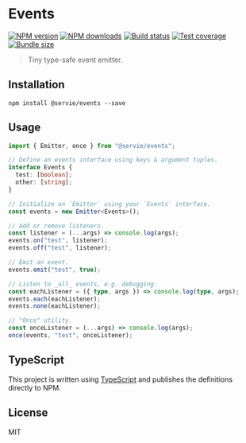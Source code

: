# Events

[![NPM version][npm-image]][npm-url]
[![NPM downloads][downloads-image]][downloads-url]
[![Build status][travis-image]][travis-url]
[![Test coverage][coveralls-image]][coveralls-url]
[![Bundle size][bundlephobia-image]][bundlephobia-url]

> Tiny type-safe event emitter.

## Installation

```
npm install @servie/events --save
```

## Usage

```ts
import { Emitter, once } from "@servie/events";

// Define an events interface using keys & argument tuples.
interface Events {
  test: [boolean];
  other: [string];
}

// Initialize an `Emitter` using your `Events` interface.
const events = new Emitter<Events>();

// Add or remove listeners.
const listener = (...args) => console.log(args);
events.on("test", listener);
events.off("test", listener);

// Emit an event.
events.emit("test", true);

// Listen to _all_ events, e.g. debugging.
const eachListener = ({ type, args }) => console.log(type, args);
events.each(eachListener);
events.none(eachListener);

// "Once" utility.
const onceListener = (...args) => console.log(args);
once(events, "test", onceListener);
```

## TypeScript

This project is written using [TypeScript](https://github.com/Microsoft/TypeScript) and publishes the definitions directly to NPM.

## License

MIT

[npm-image]: https://img.shields.io/npm/v/@servie/events.svg?style=flat
[npm-url]: https://npmjs.org/package/@servie/events
[downloads-image]: https://img.shields.io/npm/dm/@servie/events.svg?style=flat
[downloads-url]: https://npmjs.org/package/@servie/events
[travis-image]: https://img.shields.io/travis/serviejs/events.svg?style=flat
[travis-url]: https://travis-ci.org/serviejs/events
[coveralls-image]: https://img.shields.io/coveralls/serviejs/events.svg?style=flat
[coveralls-url]: https://coveralls.io/r/serviejs/events?branch=master
[bundlephobia-image]: https://img.shields.io/bundlephobia/minzip/@servie/events.svg
[bundlephobia-url]: https://bundlephobia.com/result?p=@servie/events
